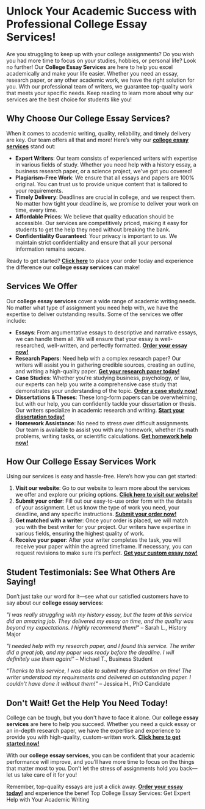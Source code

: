 <h1>Unlock Your Academic Success with Professional College Essay Services!</h1>

<p>Are you struggling to keep up with your college assignments? Do you wish you had more time to focus on your studies, hobbies, or personal life? Look no further! Our <strong>College Essay Services</strong> are here to help you excel academically and make your life easier. Whether you need an essay, research paper, or any other academic work, we have the right solution for you. With our professional team of writers, we guarantee top-quality work that meets your specific needs. Keep reading to learn more about why our services are the best choice for students like you!</p>

<h2>Why Choose Our College Essay Services?</h2>

<p>When it comes to academic writing, quality, reliability, and timely delivery are key. Our team offers all that and more! Here’s why our <a href="https://tinyurl.com/topessay?keyword=college+essay+services"><strong>college essay services</strong></a> stand out:</p>

<ul>
  <li><strong>Expert Writers</strong>: Our team consists of experienced writers with expertise in various fields of study. Whether you need help with a history essay, a business research paper, or a science project, we've got you covered!</li>
  <li><strong>Plagiarism-Free Work</strong>: We ensure that all essays and papers are 100% original. You can trust us to provide unique content that is tailored to your requirements.</li>
  <li><strong>Timely Delivery</strong>: Deadlines are crucial in college, and we respect them. No matter how tight your deadline is, we promise to deliver your work on time, every time.</li>
  <li><strong>Affordable Prices</strong>: We believe that quality education should be accessible. Our services are competitively priced, making it easy for students to get the help they need without breaking the bank.</li>
  <li><strong>Confidentiality Guaranteed</strong>: Your privacy is important to us. We maintain strict confidentiality and ensure that all your personal information remains secure.</li>
</ul>

<p>Ready to get started? <a href="https://tinyurl.com/topessay?keyword=college+essay+services"><strong>Click here</strong></a> to place your order today and experience the difference our <strong>college essay services</strong> can make!</p>

<h2>Services We Offer</h2>

<p>Our <strong>college essay services</strong> cover a wide range of academic writing needs. No matter what type of assignment you need help with, we have the expertise to deliver outstanding results. Some of the services we offer include:</p>

<ul>
  <li><strong>Essays</strong>: From argumentative essays to descriptive and narrative essays, we can handle them all. We will ensure that your essay is well-researched, well-written, and perfectly formatted. <a href="https://tinyurl.com/topessay?keyword=college+essay+services"><strong>Order your essay now!</strong></a></li>
  <li><strong>Research Papers</strong>: Need help with a complex research paper? Our writers will assist you in gathering credible sources, creating an outline, and writing a high-quality paper. <a href="https://tinyurl.com/topessay?keyword=college+essay+services"><strong>Get your research paper today!</strong></a></li>
  <li><strong>Case Studies</strong>: Whether you're studying business, psychology, or law, our experts can help you write a comprehensive case study that demonstrates your understanding of the topic. <a href="https://tinyurl.com/topessay?keyword=college+essay+services"><strong>Order a case study now!</strong></a></li>
  <li><strong>Dissertations & Theses</strong>: These long-form papers can be overwhelming, but with our help, you can confidently tackle your dissertation or thesis. Our writers specialize in academic research and writing. <a href="https://tinyurl.com/topessay?keyword=college+essay+services"><strong>Start your dissertation today!</strong></a></li>
  <li><strong>Homework Assistance</strong>: No need to stress over difficult assignments. Our team is available to assist you with any homework, whether it’s math problems, writing tasks, or scientific calculations. <a href="https://tinyurl.com/topessay?keyword=college+essay+services"><strong>Get homework help now!</strong></a></li>
</ul>

<h2>How Our College Essay Services Work</h2>

<p>Using our services is easy and hassle-free. Here’s how you can get started:</p>

<ol>
  <li><strong>Visit our website</strong>: Go to our website to learn more about the services we offer and explore our pricing options. <a href="https://tinyurl.com/topessay?keyword=college+essay+services"><strong>Click here to visit our website!</strong></a></li>
  <li><strong>Submit your order</strong>: Fill out our easy-to-use order form with the details of your assignment. Let us know the type of work you need, your deadline, and any specific instructions. <a href="https://tinyurl.com/topessay?keyword=college+essay+services"><strong>Submit your order now!</strong></a></li>
  <li><strong>Get matched with a writer</strong>: Once your order is placed, we will match you with the best writer for your project. Our writers have expertise in various fields, ensuring the highest quality of work.</li>
  <li><strong>Receive your paper</strong>: After your writer completes the task, you will receive your paper within the agreed timeframe. If necessary, you can request revisions to make sure it’s perfect. <a href="https://tinyurl.com/topessay?keyword=college+essay+services"><strong>Get your custom essay now!</strong></a></li>
</ol>

<h2>Student Testimonials: See What Others Are Saying!</h2>

<p>Don’t just take our word for it—see what our satisfied customers have to say about our <strong>college essay services</strong>:</p>

<p><em>"I was really struggling with my history essay, but the team at this service did an amazing job. They delivered my essay on time, and the quality was beyond my expectations. I highly recommend them!"</em> – Sarah L., History Major</p>

<p><em>"I needed help with my research paper, and I found this service. The writer did a great job, and my paper was ready before the deadline. I will definitely use them again!"</em> – Michael T., Business Student</p>

<p><em>"Thanks to this service, I was able to submit my dissertation on time! The writer understood my requirements and delivered an outstanding paper. I couldn’t have done it without them!"</em> – Jessica H., PhD Candidate</p>

<h2>Don't Wait! Get the Help You Need Today!</h2>

<p>College can be tough, but you don't have to face it alone. Our <strong>college essay services</strong> are here to help you succeed. Whether you need a quick essay or an in-depth research paper, we have the expertise and experience to provide you with high-quality, custom-written work. <a href="https://tinyurl.com/topessay?keyword=college+essay+services"><strong>Click here to get started now!</strong></a></p>

<p>With our <strong>college essay services</strong>, you can be confident that your academic performance will improve, and you’ll have more time to focus on the things that matter most to you. Don’t let the stress of assignments hold you back—let us take care of it for you!</p>

<p>Remember, top-quality essays are just a click away. <a href="https://tinyurl.com/topessay?keyword=college+essay+services"><strong>Order your essay today!</strong></a> and experience the benef
Top College Essay Services: Get Expert Help with Your Academic Writing
